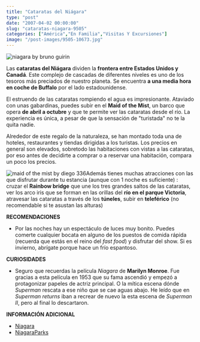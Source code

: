 ```yaml
---
title: "Cataratas del Niágara"
type: "post"
date: "2007-04-02 00:00:00"
slug: "cataratas-niagara-9505"
categories: ["América","En Familia","Visitas Y Excursiones"]
image: "/post-images/9505-10673.jpg"
---
```


![niagara by bruno guirin](/post-images/9505-10673.jpg "niagara by bruno guirin")

Las **cataratas del Niágara** dividen la **frontera entre Estados Unidos y Canadá**. Este complejo de cascadas de diferentes niveles es uno de los tesoros más preciados de nuestro planeta. Se encuentra **a una media hora en coche de Buffalo** por el lado estadounidense.

El estruendo de las cataratas rompiendo el agua es impresionante. Ataviado con unas gabardinas, puedes subir en el **Maid of the Mist**, un barco que opera **de abril a octubre** y que te permite ver las cataratas desde el río. La experiencia es única, a pesar de que la sensación de "turistada" no te la quita nadie.

Alrededor de este regalo de la naturaleza, se han montado toda una de hoteles, restaurantes y tiendas dirigidas a los turistas. Los precios en general son elevados, sobretodo las habitaciones con vistas a las cataratas, por eso antes de decidirte a comprar o a reservar una habitación, compara un poco los precios.

![maid of the mist by diego 336](/post-images/9505-10672.jpg "maid of the mist by diego 336")Además tienes muchas atracciones con las que disfrutar durante tu estancia (aunque con 1 noche es suficiente) : cruzar el **Rainbow bridge** que une los tres grandes saltos de las cataratas, ver los arco iris que se forman en las orillas del **río en el parque Victoria**, atravesar las cataratas a través de los **túneles**, subir en **teleférico** (no recomendable si te asustan las alturas)

**RECOMENDACIONES**

- Por las noches hay un espectáculo de luces muy bonito. Puedes comerte cualquier bocata en alguno de los puestos de comida rápida (recuerda que estás en el reino del *fast food*) y disfrutar del show. Si es invierno, abrígate porque hace un frío espantoso.

**CURIOSIDADES**

- Seguro que recuerdas la película *Niagara* de **Marilyn Monroe**. Fue gracias a esta película en 1953 que su fama ascendió y empezó a protagonizar papeles de actriz principal. O la mítica escena dónde *Superman* rescata a ese niño que se cae aguas abajo. He leído que en *Superman returns* iban a recrear de nuevo la esta escena de *Superman II*, pero al final lo descartaron.

**INFORMACIÓN ADICIONAL**

- [Niagara](http://www.niagaraenespanol.com/)
- [NiagaraParks](http://www.niagaraparks.com/nfgg/es/maidmist.php)